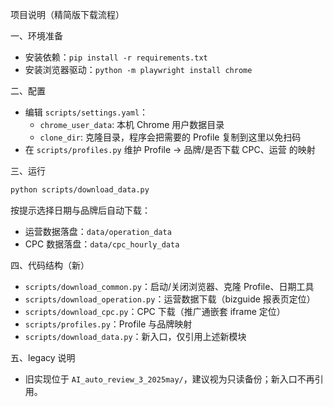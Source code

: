 项目说明（精简版下载流程）

一、环境准备
- 安装依赖：`pip install -r requirements.txt`
- 安装浏览器驱动：`python -m playwright install chrome`

二、配置
- 编辑 `scripts/settings.yaml`：
  - `chrome_user_data`: 本机 Chrome 用户数据目录
  - `clone_dir`: 克隆目录，程序会把需要的 Profile 复制到这里以免扫码
- 在 `scripts/profiles.py` 维护 Profile → 品牌/是否下载 CPC、运营 的映射

三、运行
```bash
python scripts/download_data.py
```
按提示选择日期与品牌后自动下载：
- 运营数据落盘：`data/operation_data`
- CPC 数据落盘：`data/cpc_hourly_data`

四、代码结构（新）
- `scripts/download_common.py`：启动/关闭浏览器、克隆 Profile、日期工具
- `scripts/download_operation.py`：运营数据下载（bizguide 报表页定位）
- `scripts/download_cpc.py`：CPC 下载（推广通嵌套 iframe 定位）
- `scripts/profiles.py`：Profile 与品牌映射
- `scripts/download_data.py`：新入口，仅引用上述新模块

五、legacy 说明
- 旧实现位于 `AI_auto_review_3_2025may/`，建议视为只读备份；新入口不再引用。


